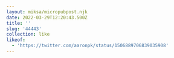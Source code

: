 ```yaml
---
layout: miksa/micropubpost.njk
date: 2022-03-29T12:20:43.500Z
title: ''
slug: '44443'
collection: like
likeof:
  - 'https://twitter.com/aaronpk/status/1506889706839035908'
---
```



